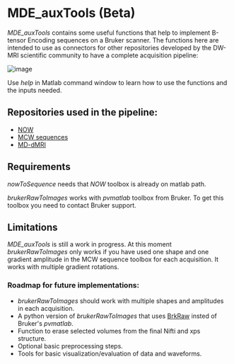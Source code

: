 # MDE_auxTools (Beta)

*MDE_auxTools* contains some useful functions that help to implement B-tensor Encoding sequences on a Bruker scanner. The functions here are intended to use as connectors for other repositories developed by the DW-MRI scientific community to have a complete acquisition pipeline:

![image](https://drive.google.com/uc?export=view&id=1xVbbHms5eVItVbdXMG5nyviWYzp6GRrk)

Use *help* in Matlab command window to learn how to use the functions and the inputs needed.
## Repositories used in the pipeline:
* [NOW](https://github.com/jsjol/NOW)
* [MCW sequences](http://osf.io/ngu4a/)
* [MD-dMRI](https://github.com/markus-nilsson/md-dmri)

## Requirements
*nowToSequence* needs that *NOW* toolbox is already on matlab path.

*brukerRawToImages* works with *pvmatlab* toolbox from Bruker. To get this toolbox you need to contact Bruker support.

## Limitations
*MDE_auxTools* is still a work in progress. At this moment *brukerRawToImages* only works if you have used one shape and one gradient amplitude in the MCW sequence toolbox for each acquisition. It works with multiple gradient rotations.

### Roadmap for future implementations:
* *brukerRawToImages* should work with multiple shapes and amplitudes in each acquisition.
* A python version of *brukerRawToImages* that uses [BrkRaw](https://github.com/BrkRaw/bruker) insted of Bruker's *pvmatlab*.
* Function to erase selected volumes from the final Nifti and xps structure.
* Optional basic preprocessing steps.
* Tools for basic visualization/evaluation of data and waveforms.
